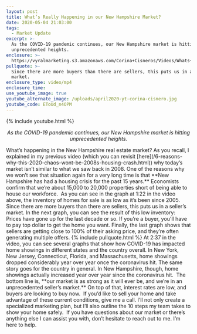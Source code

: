 ```yaml
---
layout: post
title: What’s Really Happening in our New Hampshire Market?
date: 2020-05-04 21:03:00
tags:
  - Market Update
excerpt: >-
  As the COVID-19 pandemic continues, our New Hampshire market is hitting
  unprecedented heights.
enclosure: >-
  https://vyralmarketing.s3.amazonaws.com/Corina+Cisneros/Videos/Whats+Really+Happening+in+our+New+Hampshire+Market_.mp4
pullquote: >-
  Since there are more buyers than there are sellers, this puts us in a seller’s
  market.
enclosure_type: video/mp4
enclosure_time:
use_youtube_image: true
youtube_alternate_image: /uploads/april2020-yt-corina-cisnero.jpg
youtube_code: EToUd_n4OPM
---
```


{% include youtube.html %}

<p style="text-align:center"><em>As the COVID-19 pandemic continues, our New Hampshire market is hitting unprecedented heights.</em></p>
What’s happening in the New Hampshire real estate market? As you recall, I explained in my previous video (which you can revisit [here](/6-reasons-why-this-2020-chaos-wont-be-2008s-housing-crash.html)) why today’s market isn’t similar to what we saw back in 2008. One of the reasons why we won’t see that situation again for a very long time is that **New Hampshire has had a housing crisis for the past 15 years.** Economists confirm that we’re about 15,000 to 20,000 properties short of being able to house our workforce.&nbsp; 
As you can see in the graph at 1:22 in the video above, the inventory of homes for sale is as low as it’s been since 2005. Since there are more buyers than there are sellers, this puts us in a seller’s market. In the next graph, you can see the result of this low inventory: Prices have gone up for the last decade or so. If you’re a buyer, you’ll have to pay top dollar to get the home you want. Finally, the last graph shows that sellers are getting close to 100% of their asking price, and they’re often generating multiple offers. 
{% include pullquote.html %} 
At 2:37 in the video, you can see several graphs that show how COVID-19 has impacted home showings in different states and the country overall. In New York, New Jersey, Connecticut, Florida, and Massachusetts, home showings dropped considerably year over year once the coronavirus hit. The same story goes for the country in general. In New Hampshire, though, home showings actually increased year over year since the coronavirus hit.&nbsp; 
The bottom line is, **our market is as strong as it will ever be, and we’re in an unprecedented seller’s market.** On top of that, interest rates are low, and buyers are looking to buy now.&nbsp; 
If you’d like to sell your home and take advantage of these current conditions, give me a call. I’ll not only create a specialized marketing plan, but I’ll also outline the 10 steps my team takes to show your home safely.&nbsp; If you have questions about our market or there’s anything else I can assist you with, don’t hesitate to reach out to me. I’m here to help. &nbsp;